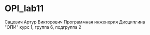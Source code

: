 # OPI_lab11
Сацевич
Артур 
Викторович 
Программная инженерия
Дисциплина "ОПИ"
курс 1, группа 6, подгруппа 2
